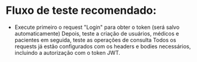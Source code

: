 # Fluxo de teste recomendado:

- Execute primeiro o request "Login" para obter o token (será salvo automaticamente)
Depois, teste a criação de usuários, médicos e pacientes em seguida, teste as operações de consulta
Todos os requests já estão configurados com os headers e  bodies necessários, incluindo a autorização com o token JWT.